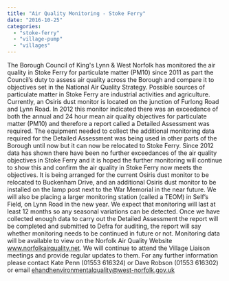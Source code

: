 ```yaml
---
title: "Air Quality Monitoring - Stoke Ferry"
date: "2016-10-25"
categories: 
  - "stoke-ferry"
  - "village-pump"
  - "villages"
---
```


The Borough Council of King's Lynn & West Norfolk has monitored the air quality in Stoke Ferry for particulate matter (PM10) since 2011 as part the Council’s duty to assess air quality across the Borough and compare it to objectives set in the National Air Quality Strategy. Possible sources of particulate matter in Stoke Ferry are industrial activities and agriculture. Currently, an Osiris dust monitor is located on the junction of Furlong Road and Lynn Road. In 2012 this monitor indicated there was an exceedance of both the annual and 24 hour mean air quality objectives for particulate matter (PM10) and therefore a report called a Detailed Assessment was required. The equipment needed to collect the additional monitoring data required for the Detailed Assessment was being used in other parts of the Borough until now but it can now be relocated to Stoke Ferry. Since 2012 data has shown there have been no further exceedances of the air quality objectives in Stoke Ferry and it is hoped the further monitoring will continue to show this and confirm the air quality in Stoke Ferry now meets the objectives. It is being arranged for the current Osiris dust monitor to be relocated to Buckenham Drive, and an additional Osiris dust monitor to be installed on the lamp post next to the War Memorial in the near future. We will also be placing a larger monitoring station (called a TEOM) in Self’s Field, on Lynn Road in the new year. We expect that monitoring will last at least 12 months so any seasonal variations can be detected. Once we have collected enough data to carry out the Detailed Assessment the report will be completed and submitted to Defra for auditing, the report will say whether monitoring needs to be continued in future or not. Monitoring data will be available to view on the Norfolk Air Quality Website www.norfolkairquality.net. We will continue to attend the Village Liaison meetings and provide regular updates to them. For any further information please contact Kate Penn (01553 616324) or Dave Robson (01553 616302) or email ehandhenvironmentalquality@west-norfolk.gov.uk
